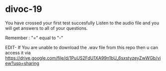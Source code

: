 # divoc-19
You have crossed your first test succesfully
Listen to the audio file and you will get answers to all of your questions.



Remember :
 "=" equal to "-"
 
 EDIT- If You are unable to download the .wav file from this repo then u can access it via <link> https://drive.google.com/file/d/1PuUS2FdU1XA99n1bU_6sxstyzeyZwWGb/view?usp=sharing <link>
 
